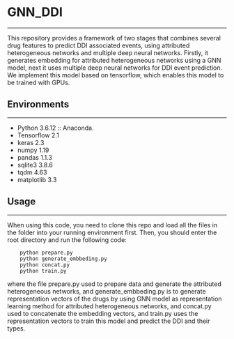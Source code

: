 # GNN_DDI
---
This repository provides a framework of two stages that combines several drug features to predict DDI associated events, using attributed heterogeneous networks and multiple deep neural networks. Firstly, it generates embedding for attributed heterogeneous networks using a GNN model,  next it uses multiple deep neural networks for DDI event prediction. We implement this model based on tensorflow, which enables this model to be trained with GPUs.

## Environments
---
- Python 3.6.12 :: Anaconda.
- Tensorflow 2.1
- keras 2.3
- numpy 1.19
- pandas 1.1.3
- sqlite3 3.8.6
- tqdm 4.63
- matplotlib 3.3

## Usage
---
When using this code, you need to clone this repo and load all the files in the folder into your running environment first. Then, you should enter the root directory and run the following code:
```
    python prepare.py
    python generate_embbeding.py
    python concat.py
    python train.py
```
where the file prepare.py used to prepare data and generate the attributed heterogeneous networks, and generate_embbeding.py is to generate representation vectors of the drugs by using GNN model as representation learning method for attributed heterogeneous networks, and concat.py used to concatenate the embedding vectors, and train.py uses the representation vectors to train this model and predict the DDI and their types.

